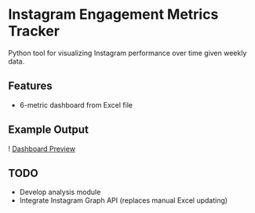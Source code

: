 # Instagram Engagement Metrics Tracker
Python tool for visualizing Instagram performance over time given weekly data.

## Features 
- 6-metric dashboard from Excel file

## Example Output
! [Dashboard Preview](sampleoutput.png)
## TODO 
- Develop analysis module
- Integrate Instagram Graph API (replaces manual Excel updating)
